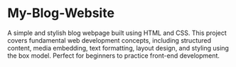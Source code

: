 # My-Blog-Website
A simple and stylish blog webpage built using HTML and CSS. This project covers fundamental web development concepts, including structured content, media embedding, text formatting, layout design, and styling using the box model. Perfect for beginners to practice front-end development.
